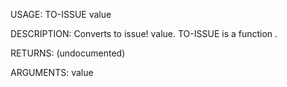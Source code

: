 USAGE:
     TO-ISSUE value 

DESCRIPTION:
     Converts to issue! value.
     TO-ISSUE is a function .

RETURNS:
    (undocumented)

ARGUMENTS:
    value
